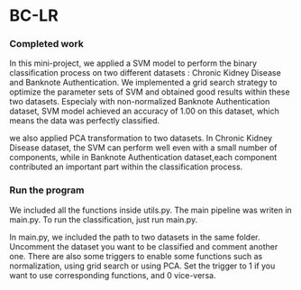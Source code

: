 # BC-LR

### Completed work
In this mini-project, we applied a SVM model to perform the binary classification process on two different datasets : Chronic Kidney Disease and Banknote Authentication. We implemented a grid search strategy to optimize the parameter sets of SVM and obtained good results within these two datasets. Especialy with non-normalized Banknote Authentication dataset, SVM model achieved an accuracy of 1.00 on this dataset, which means the data was perfectly classified.

we also applied PCA transformation to two datasets. In Chronic Kidney Disease dataset, the SVM can perform well even with a small number of components, while in Banknote Authentication dataset,each component contributed an important part within the classification process.

### Run the program
We included all the functions inside utils.py. The main pipeline was writen in main.py. To run the classification, just run main.py.

In main.py, we included the path to two datasets in the same folder. Uncomment the dataset you want to be classified and comment another one. There are also some triggers to enable some functions such as normalization, using grid search or using PCA. Set the trigger to 1 if you want to use corresponding functions, and 0 vice-versa.



